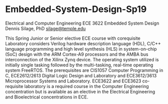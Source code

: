 # Embedded-System-Design-Sp19
Electrical and Computer Engineering ECE 3622 Embedded System Design Dennis Silage, PhD silage@temple.edu

This Spring Junior or Senior elective ECE course with corequisite Laboratory considers Verilog hardware description language (HDL), C/C++ language programming and high level synthesis (HLS) in system-on-chip (SoC) design with the ARM Cortex-A9 processors and the AMBA bus interconnection of the Xilinx Zynq device. The operating system utilized is initially single tasking followed by the multi-tasking, real-time operating system FreeRTOS. The prerequisites are CIS1057 Computer Programming in C, ECE2612/2613 Digital Logic Design and Laboratory and ECE3612/3613 Microprocessor Systems and Laboratory. ECE3622 and ECE3623 co-requisite laboratory is a required course in the Computer Engineering concentration but is available as an elective in the Electrical Engineering and Bioelectrical concentrations in ECE. 
